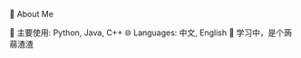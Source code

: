 🍰 About Me

🔭 主要使用: Python, Java, C++
🌐 Languages: 中文, English
🤔 学习中，是个蒟蒻渣渣

<!--
**emmm1245/emmm1245** is a ✨ _special_ ✨ repository because its `README.md` (this file) appears on your GitHub profile.

Here are some ideas to get you started:

- 🔭 I’m currently working on ...
- 🌱 I’m currently learning ...
- 👯 I’m looking to collaborate on ...
- 🤔 I’m looking for help with ...
- 💬 Ask me about ...
- 📫 How to reach me: ...
- 😄 Pronouns: ...
- ⚡ Fun fact: ...
-->
